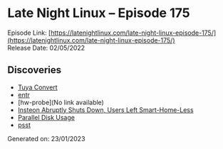 # Late Night Linux – Episode 175
Episode Link: [https://latenightlinux.com/late-night-linux-episode-175/](https://latenightlinux.com/late-night-linux-episode-175/)  
Release Date: 02/05/2022
## Discoveries
* [Tuya Convert](https://github.com/ct-Open-Source/tuya-convert)
* [entr](https://github.com/eradman/entr)
* [hw-probe](No link available)
* [Insteon Abruptly Shuts Down, Users Left Smart-Home-Less](https://hackaday.com/2022/04/25/insteon-abruptly-shuts-down-users-left-smart-home-less/)
* [Parallel Disk Usage](https://github.com/KSXGitHub/parallel-disk-usage)
* [psst](https://github.com/jpochyla/psst)

Generated on: 23/01/2023